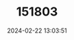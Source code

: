 ---
title: "151803"
category: "Cumulopuntia sphaerica"
draft: false
date: 2024-02-22 13:03:51
languages:
  Spanish; Castilian: ["Perrito", "Puskaye", "Gatito"]
---